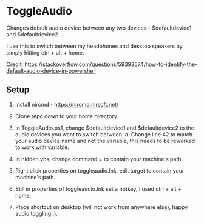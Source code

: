 # ToggleAudio

Changes default audio device between any two devices - $defaultdevice1 and $defaultdevice2

I use this to switch between my headphones and desktop speakers by simply hitting ctrl + alt + home.

Credit: https://stackoverflow.com/questions/59393574/how-to-identify-the-default-audio-device-in-powershell

## Setup

1. Install nircmd - https://nircmd.nirsoft.net/

2. Clone repo down to your home directory.

3. In ToggleAudio.ps1, change $defaultdevice1 and $defaultdevice2 to the audio devices you want to switch between. 
   a. Change line 42 to match your audio device name and not the variable, this needs to be reworked to work with variable.

4. In hidden.vbs, change command =  to contain your machine's path.

5. Right click properties on toggleaudio.lnk, edit target to contain your machine's path. 

6. Still in properties of toggleaudio.lnk set a hotkey, I used ctrl + alt + home.

7. Place shortcut on desktop (will not work from anywhere else), happy audio toggling :).
